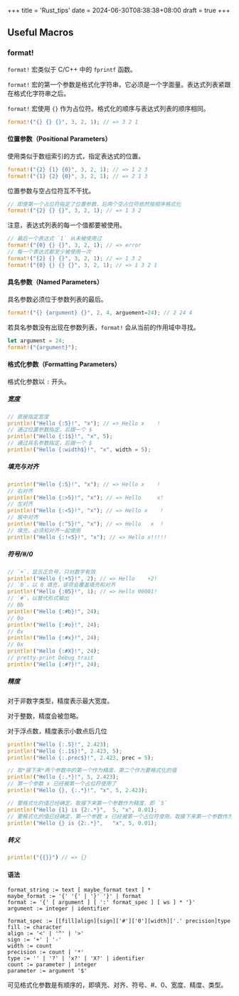 +++
title = 'Rust_tips'
date = 2024-06-30T08:38:38+08:00
draft = true
+++

## Useful Macros

### format!

`format!` 宏类似于 C/C++ 中的 `fprintf` 函数。

`format!` 宏的第一个参数是格式化字符串，它必须是一个字面量。表达式列表紧跟在格式化字符串之后。

`format!` 宏使用 `{}` 作为占位符。格式化的顺序与表达式列表的顺序相同。

```rust
format!("{} {} {}", 3, 2, 1); // => 3 2 1
```

#### 位置参数（Positional Parameters）

使用类似于数组索引的方式，指定表达式的位置。

```rust
format!("{2} {1} {0}", 3, 2, 1); // => 1 2 3
format!("{1} {2} {0}", 3, 2, 1); // => 2 1 3
```

位置参数与空占位符互不干扰。

```rust
// 即使第一个占位符指定了位置参数，后两个空占位符依然按顺序格式化
format!("{2} {} {}", 3, 2, 1); // => 1 3 2
```

注意，表达式列表的每一个值都要被使用。

```rust
// 最后一个表达式 `1` 从未被使用过
format!("{0} {} {}", 3, 2, 1); // => error
// 每一个表达式都至少被使用一次
format!("{2} {} {}", 3, 2, 1); // => 1 3 2
format!("{0} {} {} {}", 3, 2, 1); // => 1 3 2 1
```

#### 具名参数（Named Parameters）

具名参数必须位于参数列表的最后。

```rust
format!("{} {argument} {}", 2, 4, arguement=24); // 2 24 4
```

若具名参数没有出现在参数列表，`format!` 会从当前的作用域中寻找。

```rust
let argument = 24;
format!("{argument}");
```

#### 格式化参数（Formatting Parameters）

格式化参数以 `:` 开头。

##### 宽度

```rust
// 直接指定宽度
println!("Hello {:5}!", "x"); // => Hello x    !
// 通过位置参数指定，后跟一个 $
println!("Hello {:1$}!", "x", 5);
// 通过具名参数指定，后跟一个 $
println!("Hello {:width$}!", "x", width = 5);
```

##### 填充与对齐

```rust
println!("Hello {:5}!", "x"); // => Hello x    !
// 右对齐
println!("Hello {:>5}!", "x"); // => Hello     x!
// 左对齐
println!("Hello {:<5}!", "x"); // => Hello x    !
// 居中对齐
println!("Hello {:^5}!", "x"); // => Hello   x  !
// 填充，必须和对齐一起使用
println!("Hello {:!<5}!", "x"); // => Hello x!!!!!
```

##### 符号/#/0

```rust
// `+`，显示正负号，只对数字有效
println!("Hello {:+5}!", 2); // => Hello    +2!
// `0`，以 0 填充，该项会覆盖填充和对齐
println!("Hello {:05}!", 1); // => Hello 00001!
// `#`，以替代形式输出
// 0b
println!("Hello {:#b}!", 24);
// 0o
println!("Hello {:#o}!", 24);
// 0x
println!("Hello {:#x}!", 24);
// 0x
println!("Hello {:#X}!", 24);
// pretty-print Debug trait
println!("Hello {:#?}!", 24);
```

##### 精度

对于非数字类型，精度表示最大宽度。

对于整数，精度会被忽略。

对于浮点数，精度表示小数点后几位

```rust
println!("Hello {:.5}!", 2.423);
println!("Hello {:.1$}!", 2.423, 5);
println!("Hello {:.prec$}!", 2.423, prec = 5);

// 取*接下来*两个参数中的第一个作为精度，第二个作为要格式化的值
println!("Hello {:.*}!", 5, 2.423);
// 第一个参数 x 已经被第一个占位符使用了
println!("Hello {}, {:.*}!", "x", 5, 2.423);

// 要格式化的值已经确定。取接下来第一个参数作为精度，即 `5`
println!("Hello {1} is {2:.*}",  5, "x", 0.01);
// 要格式化的值已经确定，第一个参数 x 已经被第一个占位符使用。取接下来第一个参数作为精度，即 `5`
println!("Hello {} is {2:.*}",   "x", 5, 0.01);
```

##### 转义

```rust
println!("{{}}") // => {}
```

#### 语法

```language
format_string := text [ maybe_format text ] *
maybe_format := '{' '{' | '}' '}' | format
format := '{' [ argument ] [ ':' format_spec ] [ ws ] * '}'
argument := integer | identifier

format_spec := [[fill]align][sign]['#']['0'][width]['.' precision]type
fill := character
align := '<' | '^' | '>'
sign := '+' | '-'
width := count
precision := count | '*'
type := '' | '?' | 'x?' | 'X?' | identifier
count := parameter | integer
parameter := argument '$'
```

可见格式化参数是有顺序的，即填充、对齐、符号、#、0、宽度、精度、类型。